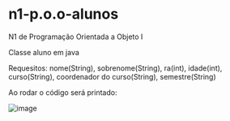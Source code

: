 # n1-p.o.o-alunos
N1 de Programação Orientada a Objeto I

Classe aluno em java

Requesitos: nome(String), sobrenome(String), ra(int), idade(int), curso(String), coordenador do curso(String), semestre(String)

Ao rodar o código será printado: 

![image](https://user-images.githubusercontent.com/100394244/225049379-ea69662c-3cf3-46ee-876c-f210a399b708.png)
